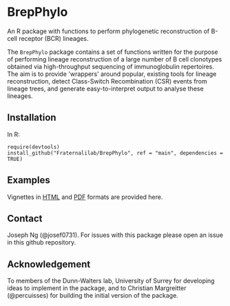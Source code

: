 # BrepPhylo

An R package with functions to perform phylogenetic reconstruction of B-cell receptor (BCR) lineages.

The `BrepPhylo` package contains a set of functions written for the purpose of performing lineage reconstruction of a large number of B cell clonotypes obtained via high-throughput sequencing of immunoglobulin repertoires. The aim is to provide 'wrappers' around popular, existing tools for lineage reconstruction, detect Class-Switch Recombination (CSR) events from lineage trees, and generate easy-to-interpret output to analyse these lineages.  

## Installation

In R:

```
require(devtools)
install_github("Fraternalilab/BrepPhylo", ref = "main", dependencies = TRUE)
```

## Examples

Vignettes in [HTML](http://htmlpreview.github.io/?https://github.com/Fraternalilab/BrepPhylo/blob/main/vignettes/phylogenetic.html) and [PDF](https://github.com/Fraternalilab/BrepPhylo/blob/main/vignettes/phylogenetic.pdf) formats are provided here.

## Contact

Joseph Ng (@josef0731). For issues with this package please open an issue in this github repository.

## Acknowledgement

To members of the Dunn-Walters lab, University of Surrey for developing ideas to implement in the package, and to Christian Margreitter (@percuisses) for building the initial version of the package.
